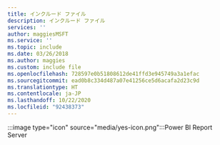 ```yaml
---
title: インクルード ファイル
description: インクルード ファイル
services: ''
author: maggiesMSFT
ms.service: ''
ms.topic: include
ms.date: 03/26/2018
ms.author: maggies
ms.custom: include file
ms.openlocfilehash: 728597e0b51808612de41ffd3e945749a3a1efac
ms.sourcegitcommit: ead0b8c334d487a07e41256ce5d6acafa2d23c9d
ms.translationtype: HT
ms.contentlocale: ja-JP
ms.lasthandoff: 10/22/2020
ms.locfileid: "92438373"
---
```

 :::image type="icon" source="media/yes-icon.png":::Power BI Report Server